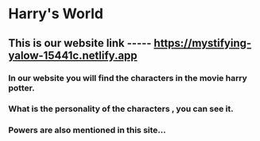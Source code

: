 ﻿# Harry's World
## This is our website link ----- https://mystifying-yalow-15441c.netlify.app
### In our website you will find the characters in the movie harry potter.
### What is the personality of the characters , you can see it.
### Powers are also mentioned in this site...
